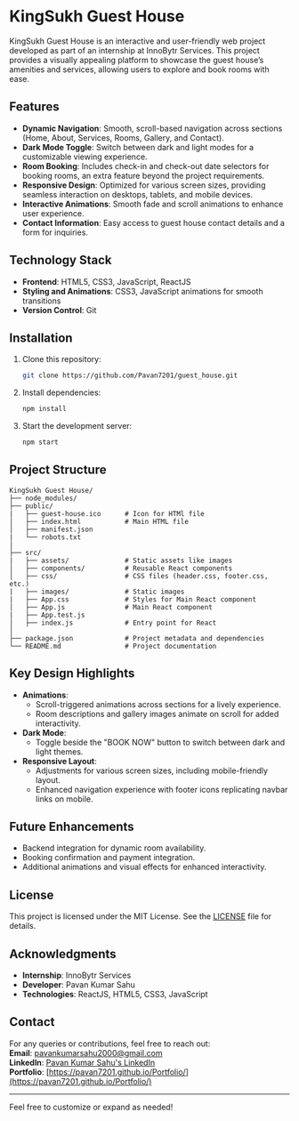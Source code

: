 # KingSukh Guest House

KingSukh Guest House is an interactive and user-friendly web project developed as part of an internship at InnoBytr Services. This project provides a visually appealing platform to showcase the guest house’s amenities and services, allowing users to explore and book rooms with ease.

## Features

- **Dynamic Navigation**: Smooth, scroll-based navigation across sections (Home, About, Services, Rooms, Gallery, and Contact).
- **Dark Mode Toggle**: Switch between dark and light modes for a customizable viewing experience.
- **Room Booking**: Includes check-in and check-out date selectors for booking rooms, an extra feature beyond the project requirements.
- **Responsive Design**: Optimized for various screen sizes, providing seamless interaction on desktops, tablets, and mobile devices.
- **Interactive Animations**: Smooth fade and scroll animations to enhance user experience.
- **Contact Information**: Easy access to guest house contact details and a form for inquiries.

## Technology Stack

- **Frontend**: HTML5, CSS3, JavaScript, ReactJS
- **Styling and Animations**: CSS3, JavaScript animations for smooth transitions
- **Version Control**: Git

## Installation

1. Clone this repository:

   ```bash
   git clone https://github.com/Pavan7201/guest_house.git
   ```

2. Install dependencies:

   ```bash
   npm install
   ```

3. Start the development server:

   ```bash
   npm start
   ```

## Project Structure

```
KingSukh Guest House/
├── node_modules/
├── public/
|   ├── guest-house.ico      # Icon for HTMl file
│   ├── index.html           # Main HTML file
│   ├── manifest.json
|   └── robots.txt
│
├── src/
|   ├── assets/              # Static assets like images
│   ├── components/          # Reusable React components
│   ├── css/                 # CSS files (header.css, footer.css, etc.)
|   ├── images/              # Static images
|   ├── App.css              # Styles for Main React component
│   ├── App.js               # Main React component
|   ├── App.test.js
│   ├── index.js             # Entry point for React
│
├── package.json             # Project metadata and dependencies
└── README.md                # Project documentation
```

## Key Design Highlights

- **Animations**:
  - Scroll-triggered animations across sections for a lively experience.
  - Room descriptions and gallery images animate on scroll for added interactivity.
- **Dark Mode**:
  - Toggle beside the "BOOK NOW" button to switch between dark and light themes.
- **Responsive Layout**:
  - Adjustments for various screen sizes, including mobile-friendly layout.
  - Enhanced navigation experience with footer icons replicating navbar links on mobile.

## Future Enhancements

- Backend integration for dynamic room availability.
- Booking confirmation and payment integration.
- Additional animations and visual effects for enhanced interactivity.

## License

This project is licensed under the MIT License. See the [LICENSE](LICENSE) file for details.

## Acknowledgments

- **Internship**: InnoBytr Services
- **Developer**: Pavan Kumar Sahu
- **Technologies**: ReactJS, HTML5, CSS3, JavaScript

## Contact

For any queries or contributions, feel free to reach out:  
**Email**: pavankumarsahu2000@gmail.com  
**LinkedIn**: [Pavan Kumar Sahu's LinkedIn](https://www.linkedin.com/in/pavan-kumar-sahu-6554381a2)  
**Portfolio**: [https://pavan7201.github.io/Portfolio/](https://pavan7201.github.io/Portfolio/)

---

Feel free to customize or expand as needed!
